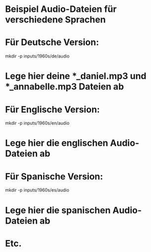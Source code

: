 # Beispiel Audio-Dateien für verschiedene Sprachen

# Für Deutsche Version:
mkdir -p inputs/1960s/de/audio
# Lege hier deine *_daniel.mp3 und *_annabelle.mp3 Dateien ab

# Für Englische Version:
mkdir -p inputs/1960s/en/audio  
# Lege hier die englischen Audio-Dateien ab

# Für Spanische Version:
mkdir -p inputs/1960s/es/audio
# Lege hier die spanischen Audio-Dateien ab

# Etc.
